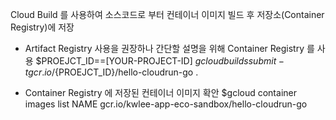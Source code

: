 Cloud Build 를 사용하여 소스코드로 부터 컨테이너 이미지 빌드 후 저장소(Container Registry)에 저장
+ Artifact Registry 사용을 권장하나 간단할 설명을 위해 Container Registry 를 사용
  $PROEJCT_ID==[YOUR-PROJECT-ID]
  $gcloud builds submit -t gcr.io/${PROEJCT_ID}/hello-cloudrun-go .

+ Container Registry 에 저장된 컨테이너 이미지 확안
  $gcloud container images list
  NAME
  gcr.io/kwlee-app-eco-sandbox/hello-cloudrun-go
